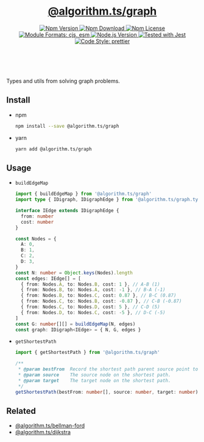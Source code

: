 <header>
  <h1 align="center">
    <a href="https://github.com/guanghechen/algorithm.ts/tree/@algorithm.ts/graph@4.0.3/packages/graph#readme">@algorithm.ts/graph</a>
  </h1>
  <div align="center">
    <a href="https://www.npmjs.com/package/@algorithm.ts/graph">
      <img
        alt="Npm Version"
        src="https://img.shields.io/npm/v/@algorithm.ts/graph.svg"
      />
    </a>
    <a href="https://www.npmjs.com/package/@algorithm.ts/graph">
      <img
        alt="Npm Download"
        src="https://img.shields.io/npm/dm/@algorithm.ts/graph.svg"
      />
    </a>
    <a href="https://www.npmjs.com/package/@algorithm.ts/graph">
      <img
        alt="Npm License"
        src="https://img.shields.io/npm/l/@algorithm.ts/graph.svg"
      />
    </a>
    <a href="#install">
      <img
        alt="Module Formats: cjs, esm"
        src="https://img.shields.io/badge/module_formats-cjs%2C%20esm-green.svg"
      />
    </a>
    <a href="https://github.com/nodejs/node">
      <img
        alt="Node.js Version"
        src="https://img.shields.io/node/v/@algorithm.ts/graph"
      />
    </a>
    <a href="https://github.com/facebook/jest">
      <img
        alt="Tested with Jest"
        src="https://img.shields.io/badge/tested_with-jest-9c465e.svg"
      />
    </a>
    <a href="https://github.com/prettier/prettier">
      <img
        alt="Code Style: prettier"
        src="https://img.shields.io/badge/code_style-prettier-ff69b4.svg?style=flat-square"
      />
    </a>
  </div>
</header>
<br/>

Types and utils from solving graph problems.

## Install

- npm

  ```bash
  npm install --save @algorithm.ts/graph
  ```

- yarn

  ```bash
  yarn add @algorithm.ts/graph
  ```

## Usage

- `buildEdgeMap`

  ```typescript {17}
  import { buildEdgeMap } from '@algorithm.ts/graph'
  import type { IDigraph, IDigraphEdge } from '@algorithm.ts/graph.types'

  interface IEdge extends IDigraphEdge {
    from: number
    cost: number
  }

  const Nodes = {
    A: 0,
    B: 1,
    C: 2,
    D: 3,
  }
  const N: number = Object.keys(Nodes).length
  const edges: IEdge[] = [
    { from: Nodes.A, to: Nodes.B, cost: 1 }, // A-B (1)
    { from: Nodes.B, to: Nodes.A, cost: -1 }, // B-A (-1)
    { from: Nodes.B, to: Nodes.C, cost: 0.87 }, // B-C (0.87)
    { from: Nodes.C, to: Nodes.B, cost: -0.87 }, // C-B (-0.87)
    { from: Nodes.C, to: Nodes.D, cost: 5 }, // C-D (5)
    { from: Nodes.D, to: Nodes.C, cost: -5 }, // D-C (-5)
  ]
  const G: number[][] = buildEdgeMap(N, edges)
  const graph: IDigraph<IEdge> = { N, G, edges }
  ```

- `getShortestPath`

  ```typescript {17}
  import { getShortestPath } from '@algorithm.ts/graph'

  /**
   * @param bestFrom  Record the shortest path parent source point to the specified point.
   * @param source    The source node on the shortest path.
   * @param target    The target node on the shortest path.
   */
  getShortestPath(bestFrom: number[], source: number, target: number): number[] // nodes
  ```

## Related

- [@algorithm.ts/bellman-ford][]
- [@algorithm.ts/dijkstra][]

[homepage]:
  https://github.com/guanghechen/algorithm.ts/tree/@algorithm.ts/graph@4.0.3/packages/graph#readme
[@algorithm.ts/bellman-ford]:
  https://github.com/guanghechen/algorithm.ts/tree/@algorithm.ts/bellman-ford@4.0.3/packages/bellman-ford
[@algorithm.ts/dijkstra]:
  https://github.com/guanghechen/algorithm.ts/tree/@algorithm.ts/dijkstra@4.0.3/packages/dijkstra
